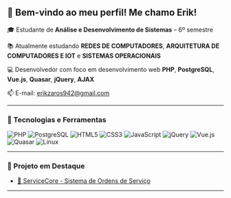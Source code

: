 ## 👋 Bem-vindo ao meu perfil! Me chamo Erik!

🎓 Estudante de **Análise e Desenvolvimento de Sistemas** – 6º semestre

📚 Atualmente estudando **REDES DE COMPUTADORES**, **ARQUITETURA DE COMPUTADORES E IOT** e **SISTEMAS OPERACIONAIS**

💻 Desenvolvedor com foco em desenvolvimento web **PHP**, **PostgreSQL**, **Vue.js**, **Quasar**, **jQuery**, **AJAX**

📫 E-mail: erikzaros942@gmail.com  

---

### 🚀 Tecnologias e Ferramentas

![PHP](https://img.shields.io/badge/-PHP-777BB4?style=flat&logo=php&logoColor=white)
![PostgreSQL](https://img.shields.io/badge/-PostgreSQL-336791?style=flat&logo=postgresql&logoColor=white)
![HTML5](https://img.shields.io/badge/-HTML5-E34F26?style=flat&logo=html5&logoColor=white)
![CSS3](https://img.shields.io/badge/-CSS3-1572B6?style=flat&logo=css3&logoColor=white)
![JavaScript](https://img.shields.io/badge/-JavaScript-F7DF1E?style=flat&logo=javascript&logoColor=black)
![jQuery](https://img.shields.io/badge/-jQuery-0769AD?style=flat&logo=jquery&logoColor=white)
![Vue.js](https://img.shields.io/badge/-Vue.js-4FC08D?style=flat&logo=vue.js&logoColor=white)
![Quasar](https://img.shields.io/badge/-Quasar-1976D2?style=flat&logo=quasar&logoColor=white)
![Linux](https://img.shields.io/badge/-Linux-FCC624?style=flat&logo=linux&logoColor=black)

---

### 📌 Projeto em Destaque

- [🔧 ServiceCore - Sistema de Ordens de Serviço](https://github.com/Erik-Zaros/ServiceCore)

---
